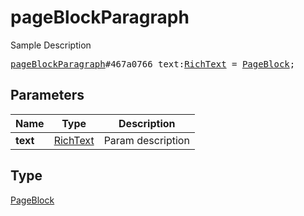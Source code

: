 # pageBlockParagraph

Sample Description

<pre>
<a href="../constructor/pageBlockParagraph.md">pageBlockParagraph</a>#467a0766 text:<a href="../type/RichText.md">RichText</a> = <a href="../type/PageBlock.md">PageBlock</a>;</pre>
## Parameters

| Name | Type | Description |
|------|:----:|-------------|
| **text** | <a href="../type/RichText.md">RichText</a> | Param description |

## Type

<a href="../type/PageBlock.md">PageBlock</a>
